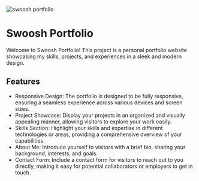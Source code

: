 ![swoosh portfolio]()

# Swoosh Portfolio

Welcome to Swoosh Portfolio! This project is a personal portfolio website showcasing my skills, projects, and experiences in a sleek and modern design.

## Features

- Responsive Design: The portfolio is designed to be fully responsive, ensuring a seamless experience across various devices and screen sizes.
- Project Showcase: Display your projects in an organized and visually appealing manner, allowing visitors to explore your work easily.
- Skills Section: Highlight your skills and expertise in different technologies or areas, providing a comprehensive overview of your capabilities.
- About Me: Introduce yourself to visitors with a brief bio, sharing your background, interests, and goals.
- Contact Form: Include a contact form for visitors to reach out to you directly, making it easy for potential collaborators or employers to get in touch.
